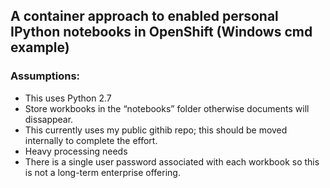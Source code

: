 ## A container approach to enabled personal IPython notebooks in OpenShift (Windows cmd example)


### Assumptions:
* This uses Python 2.7  
* Store workbooks in the “notebooks” folder otherwise documents will dissappear.
* This currently uses my public githib repo; this should be moved internally to complete the effort.
* Heavy processing needs
* There is a single user password associated with each workbook so this is not a long-term enterprise offering.

